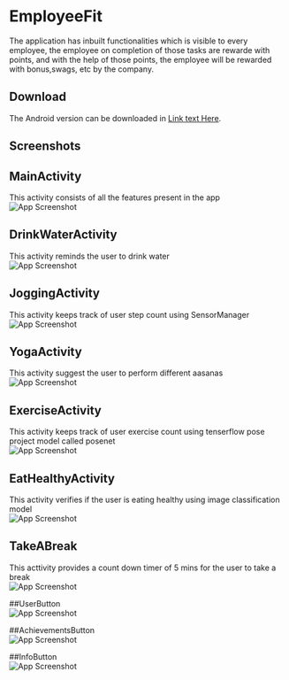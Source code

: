 # EmployeeFit
The application has  inbuilt functionalities which is visible to every employee, the employee on completion of those tasks are rewarde with points, and with the help of those points, the employee will be rewarded with  bonus,swags, etc by the company.

## Download
The Android version can be downloaded in [Link text Here](https://github.com/arsalanahmad4/EmployeeFit/blob/main/posenet/app/build/intermediates/apk/debug/app-debug.apk).


## Screenshots
## MainActivity
This activity consists of all the features present in the app\
![App Screenshot](https://github.com/arsalanahmad4/EmployeeFit/blob/main/Screenshots/MainActivity.jpeg)

## DrinkWaterActivity
This activity reminds the user to drink water\
![App Screenshot](https://github.com/arsalanahmad4/EmployeeFit/blob/main/Screenshots/DrinkWaterActivity.jpeg)

## JoggingActivity
This activity keeps track of user step count using SensorManager\
![App Screenshot](https://github.com/arsalanahmad4/EmployeeFit/blob/main/Screenshots/JoggingActivity.jpeg)

## YogaActivity
This activity suggest the user to perform different aasanas\
![App Screenshot](https://github.com/arsalanahmad4/EmployeeFit/blob/main/Screenshots/YogaActivity.jpeg)

## ExerciseActivity
This activity keeps track of user exercise count using tenserflow pose project model called posenet\
![App Screenshot](https://github.com/arsalanahmad4/EmployeeFit/blob/main/Screenshots/ExerciseActivity.jpeg)

## EatHealthyActivity
This activity verifies if the user is eating healthy using image classification model\
![App Screenshot](https://github.com/arsalanahmad4/EmployeeFit/blob/main/Screenshots/FruitsActivity.jpeg)

## TakeABreak
This acttivity provides a count down timer of 5 mins for the user to take a break\
![App Screenshot](https://github.com/arsalanahmad4/EmployeeFit/blob/main/Screenshots/BreakActivity.jpeg)

##UserButton\
![App Screenshot](https://github.com/arsalanahmad4/EmployeeFit/blob/main/Screenshots/UserAccount.jpeg)

##AchievementsButton\
![App Screenshot](https://github.com/arsalanahmad4/EmployeeFit/blob/main/Screenshots/LeaderBoardActivity.jpeg)

##InfoButton\
![App Screenshot](https://github.com/arsalanahmad4/EmployeeFit/blob/main/Screenshots/InfoActivity.jpeg)

